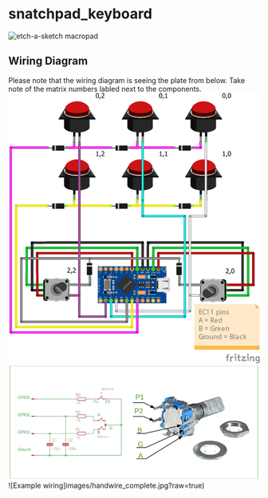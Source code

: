 # snatchpad_keyboard
![etch-a-sketch macropad](images/20220213_0004.jpg?raw=true)
## Wiring Diagram
Please note that the wiring diagram is seeing the plate from below. Take note of the matrix numbers labled next to the components.
![Snatchpad wiring diagram](images/snatchpad_wiring.png?raw=true)
![EC11 rotary encoder pinout](images/ec11_pinout.png?raw=true)
![Example wiring]images/handwire_complete.jpg?raw=true)
